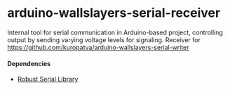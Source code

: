 # arduino-wallslayers-serial-receiver
Internal tool for serial communication in Arduino-based project, controlling output by sending varying voltage levels for signaling.
Receiver for <https://github.com/kuropatva/arduino-wallslayers-serial-writer>
#### Dependencies
- [Robust Serial Library](https://github.com/araffin/arduino-robust-serial)


